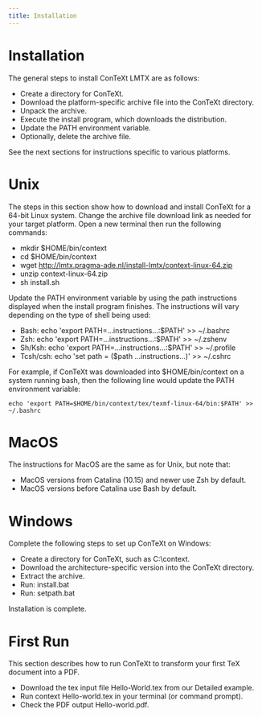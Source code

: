 ```yaml
---
title: Installation
---
```



# Installation

The general steps to install ConTeXt LMTX are as follows:

* Create a directory for ConTeXt.
* Download the platform-specific archive file into the ConTeXt directory.
* Unpack the archive.
* Execute the install program, which downloads the distribution.
* Update the PATH environment variable.
* Optionally, delete the archive file.

See the next sections for instructions specific to various platforms.


# Unix

The steps in this section show how to download and install ConTeXt for a 64-bit
Linux system. Change the archive file download link as needed for your target
platform. Open a new terminal then run the following commands:

* mkdir $HOME/bin/context
* cd $HOME/bin/context
* wget http://lmtx.pragma-ade.nl/install-lmtx/context-linux-64.zip
* unzip context-linux-64.zip
* sh install.sh

Update the PATH environment variable by using the path instructions displayed
when the install program finishes. The instructions will vary depending on the
type of shell being used:

* Bash: echo 'export PATH=...instructions...:$PATH' >> ~/.bashrc
* Zsh: echo 'export PATH=...instructions...:$PATH' >> ~/.zshenv
* Sh/Ksh: echo 'export PATH=...instructions...:$PATH' >> ~/.profile
* Tcsh/csh: echo 'set path = ($path ...instructions...)' >> ~/.cshrc

For example, if ConTeXt was downloaded into $HOME/bin/context on a system
running bash, then the following line would update the PATH environment
variable:

    echo 'export PATH=$HOME/bin/context/tex/texmf-linux-64/bin:$PATH' >> ~/.bashrc


# MacOS

The instructions for MacOS are the same as for Unix, but note that:

* MacOS versions from Catalina (10.15) and newer use Zsh by default.
* MacOS versions before Catalina use Bash by default.


# Windows

Complete the following steps to set up ConTeXt on Windows:

* Create a directory for ConTeXt, such as C:\context.
* Download the architecture-specific version into the ConTeXt directory.
* Extract the archive.
* Run: install.bat
* Run: setpath.bat

Installation is complete.


# First Run

This section describes how to run ConTeXt to transform your first TeX document
into a PDF.

* Download the tex input file Hello-World.tex from our Detailed example.
* Run context Hello-world.tex in your terminal (or command prompt).
* Check the PDF output Hello-world.pdf.



